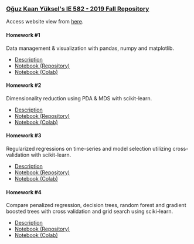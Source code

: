 ### [Oğuz Kaan Yüksel's IE 582 - 2019 Fall Repository](https://github.com/BU-IE-582/fall19-okyksl)

Access website view from [here](https://bu-ie-582.github.io/fall19-okyksl/).

#### Homework #1

Data management & visualization with pandas, numpy and matplotlib.

* [Description](IE_582_Homework_1.pdf)
* [Notebook (Repository)](https://github.com/BU-IE-582/fall19-okyksl/blob/master/IE_582_Homework_1.ipynb)
* [Notebook (Colab)](https://colab.research.google.com/drive/1GFdL4rPpQf0ENBqWJTEAwxvi_SpaNAKl)


#### Homework #2

Dimensionality reduction using PDA & MDS with scikit-learn.

* [Description](IE_582_Homework_2.pdf)
* [Notebook (Repository)](https://github.com/BU-IE-582/fall19-okyksl/blob/master/IE_582_Homework_2.ipynb)
* [Notebook (Colab)](https://colab.research.google.com/drive/16lD4KcqgsuZqNTmBzwe5VKarumEI90d_)

#### Homework #3

Regularized regressions on time-series and model selection utilizing cross-validation with scikit-learn.

* [Description](IE_582_Homework_3.pdf)
* [Notebook (Repository)](https://github.com/BU-IE-582/fall19-okyksl/blob/master/IE_582_Homework_3.ipynb)
* [Notebook (Colab)](https://colab.research.google.com/drive/1s7z-S_1rHvoERaTJkpmWkqvjy78a7pwv)


#### Homework #4

Compare penalized regression, decision trees, random forest and gradient boosted trees with cross validation and grid search using sciki-learn.

* [Description](IE_582_Homework_4.pdf)
* [Notebook (Repository)](https://github.com/BU-IE-582/fall19-okyksl/blob/master/IE_582_Homework_4.ipynb)
* [Notebook (Colab)](https://colab.research.google.com/drive/1kRT3rxWR5PViMHjGDYNnYBtRNa09lOgM)

